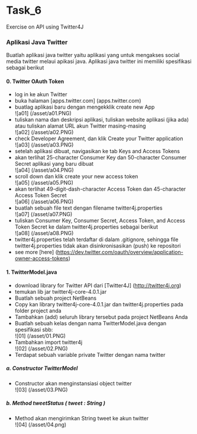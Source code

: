 # Task_6
Exercise on API using Twitter4J

### Aplikasi Java Twitter
Buatlah aplikasi java twitter yaitu aplikasi yang untuk mengakses social media twitter melaui apikasi java. Aplikasi java twitter ini memiliki spesifikasi sebagai berikut

#### 0. Twitter OAuth Token
* log in ke akun Twitter
* buka halaman [apps.twitter.com] (apps.twitter.com)
* buatlag aplikasi baru dengan mengekklik create new App<br>
	![a01] (/asset/a01.PNG) <br>
* tuliskan nama dan deskripsi aplikasi, tuliskan website aplikasi (jika ada) atau tuliskan alamat URL akun Twitter masing-masing<br>
	![a02] (/asset/a02.PNG) <br>
* check Developer Agreement, dan klik Create your Twitter application<br>
	![a03] (/asset/a03.PNG) <br>
* setelah aplikasi dibuat, navigasikan ke tab Keys and Access Tokens
* akan terlihat 25-character Consumer Key dan 50-character Consumer Secret aplikasi yang baru dibuat<br>
	![a04] (/asset/a04.PNG) <br>
* scroll down dan klik create your new access token<br>
	![a05] (/asset/a05.PNG) <br>
* akan terlihat 49-digit-dash-character Access Token dan 45-character Access Token Secret<br>
	![a06] (/asset/a06.PNG) <br>
* buatlah sebuah file text dengan filename twitter4j.properties<br>
	![a07] (/asset/a07.PNG) <br>
* tuliskan Consumer Key, Consumer Secret, Access Token, and Access Token Secret ke dalam twitter4j.properties sebagai berikut<br>
	![a08] (/asset/a08.PNG) <br>
* twitter4j.properties telah terdaftar di dalam .gitignore, sehingga file twitter4j.properties tidak akan disinkronisasikan (push) ke repositori
* see more [here] (https://dev.twitter.com/oauth/overview/application-owner-access-tokens)


#### 1. TwitterModel.java
* download library for Twitter API dari [Twitter4J] (http://twitter4j.org)
* temukan lib jar twitter4j-core-4.0.1.jar
* Buatlah sebuah project NetBeans
* Copy kan library twitter4j-core-4.0.1.jar dan twitter4j.properties pada folder project anda
* Tambahkan (add) seluruh library tersebut pada project NetBeans Anda
* Buatlah sebuah kelas dengan nama TwitterModel.java dengan spesifikasi sbb:<br>
	![01] (/asset/01.PNG) <br>
* Tambahkan import twitter4j<br>
	![02] (/asset/02.PNG) <br>
* Terdapat sebuah variable private Twitter dengan nama twitter

##### a. Constructor TwitterModel 
* Constructor akan menginstansiasi object twitter <br>
	![03] (/asset/03.PNG) <br>

##### b. Method tweetStatus ( tweet : String ) 
* Method akan mengirimkan String tweet ke akun twitter<br>
	![04] (/asset/04.png) <br>